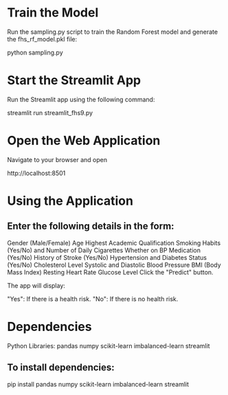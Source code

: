 # Train the Model
Run the sampling.py script to train the Random Forest model and generate the fhs_rf_model.pkl file:

python sampling.py


# Start the Streamlit App
Run the Streamlit app using the following command:

streamlit run streamlit_fhs9.py

# Open the Web Application
Navigate to your browser and open

http://localhost:8501


# Using the Application
## Enter the following details in the form:

Gender (Male/Female)
Age
Highest Academic Qualification
Smoking Habits (Yes/No) and Number of Daily Cigarettes
Whether on BP Medication (Yes/No)
History of Stroke (Yes/No)
Hypertension and Diabetes Status (Yes/No)
Cholesterol Level
Systolic and Diastolic Blood Pressure
BMI (Body Mass Index)
Resting Heart Rate
Glucose Level
Click the "Predict" button.

The app will display:

"Yes": If there is a health risk.
"No": If there is no health risk.


# Dependencies
Python Libraries:
pandas
numpy
scikit-learn
imbalanced-learn
streamlit

## To install dependencies:

pip install pandas numpy scikit-learn imbalanced-learn streamlit



